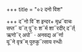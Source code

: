 +++
title = "०२ दनो विश"

+++
द᳓नो वि᳓श इन्दर+ मृध्र᳓वाचः  
सप्त᳓ य᳓त् पु᳓रः श᳓र्म शा᳓रदीर् द᳓र्त्  
ऋणो᳓र् अपो᳓ · अनवद्य अ᳓र्णा  
यू᳓ने वृत्र᳓म् पुरुकु᳓त्साय रन्धीः